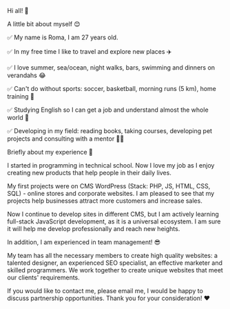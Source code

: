 Hi all! 👋

A little bit about myself 😊

✅ My name is Roma, I am 27 years old.

✅ In my free time I like to travel and explore new places ✈️

✅ I love summer, sea/ocean, night walks, bars, swimming and dinners on verandahs 😂

✅ Can't do without sports: soccer, basketball, morning runs (5 km), home training 💪

✅ Studying English so I can get a job and understand almost the whole world 🎉

✅ Developing in my field: reading books, taking courses, developing pet projects and consulting with a mentor 👨‍💻

Briefly about my experience 💫

I started in programming in technical school. Now I love my job as I enjoy creating new products that help people in their daily lives.

My first projects were on CMS WordPress (Stack: PHP, JS, HTML, CSS, SQL) - online stores and corporate websites. I am pleased to see that my projects help businesses attract more customers and increase sales.

Now I continue to develop sites in different CMS, but I am actively learning full-stack JavaScript development, as it is a universal ecosystem. I am sure it will help me develop professionally and reach new heights.

In addition, I am experienced in team management! 😎 

My team has all the necessary members to create high quality websites: a talented designer, an experienced SEO specialist, an effective marketer and skilled programmers. We work together to create unique websites that meet our clients' requirements.

If you would like to contact me, please email me, I would be happy to discuss partnership opportunities. Thank you for your consideration! ❤
